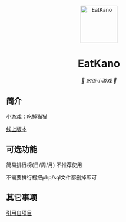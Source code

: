 <p align="center">
  <a href="https://xingye.me/game/eatkano"><img src="https://github.com/GentsunCheng/EatRurudo/tree/Orii-Patch-A/static/image/ClickBefore.png?raw=true" width="100" height="100" alt="EatKano"></a>
</p>
<div align="center">

# EatKano

_🦌 网页小游戏 🥛_

</div>


## 简介

小游戏：吃掉猫猫

[线上版本](https://eat.orii.xyz)
## 可选功能

简易排行榜(日/周/月) 不推荐使用

不需要排行榜把php/sql文件都删掉即可

## 其它事项
<a href="https://github.com/arcxingye/EatKano">引用自项目</a>

